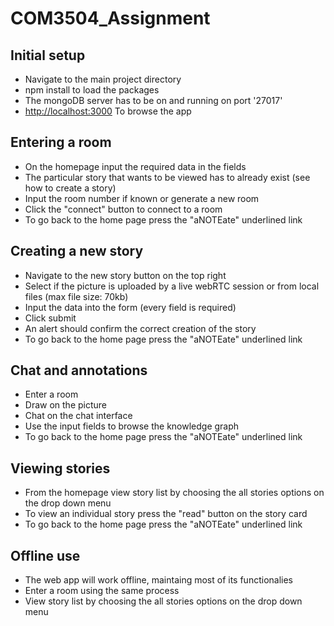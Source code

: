 # COM3504_Assignment
## Initial setup

 * Navigate to the main project directory
 * npm install to load the packages
 * The mongoDB server has to be on and running on port '27017'
 * [http://localhost:3000](http://localhost:3000) To browse the app
 
 
 ## Entering a room
 
 * On the homepage input the required data in the fields
 * The particular story that wants to be viewed has to already exist (see how to create a story)
 * Input the room number if known or generate a new room
 * Click the "connect" button to connect to a room
 * To go back to the home page press the "aNOTEate" underlined link

 ## Creating a new story
 
 * Navigate to the new story button on the top right
 * Select if the picture is uploaded by a live webRTC session or from local files (max file size: 70kb)
 * Input the data into the form (every field is required)
 * Click submit
 * An alert should confirm the correct creation of the story
 * To go back to the home page press the "aNOTEate" underlined link
 

 ## Chat and annotations
 
 * Enter a room
 * Draw on the picture 
 * Chat on the chat interface
 * Use the input fields to browse the knowledge graph
 * To go back to the home page press the "aNOTEate" underlined link


 ## Viewing stories

 * From the homepage view story list by choosing the all stories options on the drop down menu
 * To view an individual story press the "read" button on the story card
 * To go back to the home page press the "aNOTEate" underlined link

 
 ## Offline use
 
 * The web app will work offline, maintaing most of its functionalies
 * Enter a room using the same process 
 * View story list by choosing the all stories options on the drop down menu


